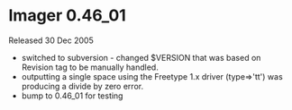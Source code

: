 # Imager 0.46_01

Released 30 Dec 2005

- switched to subversion - changed $VERSION that was based on Revision  tag to be manually handled.
- outputting a single space using the Freetype 1.x driver (type=>'tt')  was producing a divide by zero error.
- bump to 0.46_01 for testing